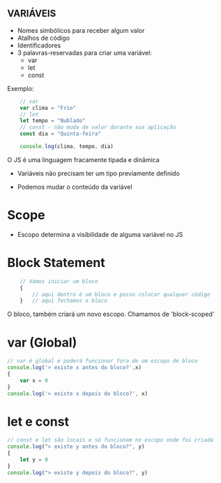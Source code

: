 ## VARIÁVEIS ## 

* Nomes simbólicos para receber algum valor
* Atalhos de código
* Identificadores
* 3 palavras-reservadas para criar uma variável:
    - var
    - let
    - const

Exemplo:
```js
    // var
    var clima = "Frio" 
    // let
    let tempo = "Nublado"
    // const - não muda de valor durante sua aplicação
    const dia = "Quinta-feira"

    console.log(clima, tempo, dia)
```

O JS é uma linguagem fracamente tipada e dinâmica

* Variáveis não precisam ter um tipo previamente definido

* Podemos mudar o conteúdo da variável

# Scope #

* Escopo determina a visibilidade de alguma variável no JS

# Block Statement #
```js
    // Vamos iniciar um bloco
    {
        // aqui dentro é um bloco e posso colocar qualquer código
    }   // aqui fechamos o bloco
```
O bloco, também criará um novo escopo. Chamamos de 'block-scoped'

# var (Global) #
```js
// var é global e poderá funcionar fora de um escopo de bloco
console.log('> existe x antes do bloco?',x)
{
    var x = 0
}
console.log('> existe x depois do bloco?', x)
```
# let e const #
```js
// const e let são locais e só funcionam no escopo onde foi criada
console.log("> existe y antes do bloco?", y)
{
    let y = 0
}
console.log("> existe y depois do bloco?", y)